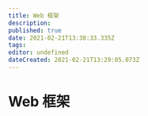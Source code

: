 ```yaml
---
title: Web 框架
description: 
published: true
date: 2021-02-21T13:38:33.335Z
tags: 
editor: undefined
dateCreated: 2021-02-21T13:29:05.073Z
---
```


# Web 框架